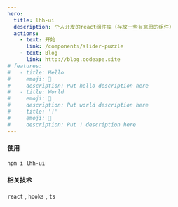 ```yaml
---
hero:
  title: lhh-ui
  description: 个人开发的react组件库（存放一些有意思的组件）
  actions:
    - text: 开始
      link: /components/slider-puzzle
    - text: Blog
      link: http://blog.codeape.site
# features:
#   - title: Hello
#     emoji: 💎
#     description: Put hello description here
#   - title: World
#     emoji: 🌈
#     description: Put world description here
#   - title: '!'
#     emoji: 🚀
#     description: Put ! description here
---
```


#### 使用

```bash
npm i lhh-ui
```

#### 相关技术

`react` , `hooks` , `ts`
